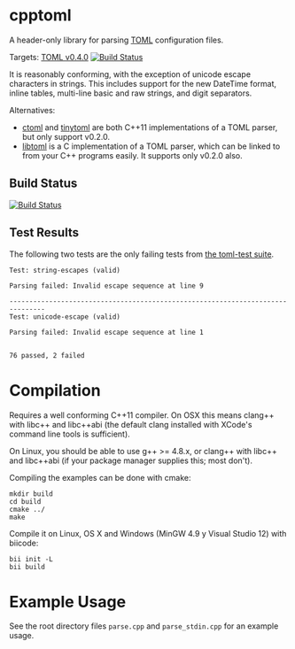 # cpptoml
A header-only library for parsing [TOML][toml] configuration files.

Targets: [TOML v0.4.0][currver]
[![Build Status](https://webapi.biicode.com/v1/badges/amalulla/amalulla/cpptoml/master)](https://www.biicode.com/amalulla/cpptoml) 

It is reasonably conforming, with the exception of unicode escape
characters in strings. This includes support for the new DateTime format,
inline tables, multi-line basic and raw strings, and digit separators.

Alternatives:
- [ctoml][ctoml] and [tinytoml][tinytoml] are both C++11 implementations of
  a TOML parser, but only support v0.2.0.
- [libtoml][libtoml] is a C implementation of a TOML parser, which can be
  linked to from your C++ programs easily. It supports only v0.2.0 also.

## Build Status
[![Build Status](https://travis-ci.org/skystrife/cpptoml.svg?branch=master)](https://travis-ci.org/skystrife/cpptoml)

## Test Results
The following two tests are the only failing tests from [the toml-test
suite][toml-test].

```
Test: string-escapes (valid)

Parsing failed: Invalid escape sequence at line 9

-------------------------------------------------------------------------------
Test: unicode-escape (valid)

Parsing failed: Invalid escape sequence at line 1


76 passed, 2 failed
```

# Compilation
Requires a well conforming C++11 compiler. On OSX this means clang++ with
libc++ and libc++abi (the default clang installed with XCode's command line
tools is sufficient).

On Linux, you should be able to use g++ >= 4.8.x, or clang++ with libc++
and libc++abi (if your package manager supplies this; most don't).

Compiling the examples can be done with cmake:

```
mkdir build
cd build
cmake ../
make
```

Compile it on Linux, OS X and Windows (MinGW 4.9 y Visual Studio 12) with biicode:
```
bii init -L
bii build
```

# Example Usage
See the root directory files `parse.cpp` and `parse_stdin.cpp` for an
example usage.

[currver]: https://github.com/toml-lang/toml/blob/master/versions/en/toml-v0.4.0.md
[toml]: https://github.com/toml-lang/toml
[toml-test]: https://github.com/BurntSushi/toml-test
[ctoml]: https://github.com/evilncrazy/ctoml
[libtoml]: https://github.com/ajwans/libtoml
[tinytoml]: https://github.com/mayah/tinytoml
